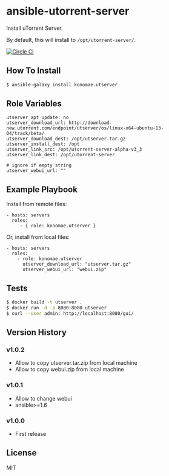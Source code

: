 ansible-utorrent-server
=======================

Install uTorrent Server.

By default, this will install to `/opt/utorrent-server/`.

[![Circle CI](https://circleci.com/gh/konomae/ansible-utorrent-server.png?style=badge)](https://circleci.com/gh/konomae/ansible-utorrent-server)


How To Install
--------------

```bash
$ ansible-galaxy install konomae.utserver
```


Role Variables
--------------

    utserver_apt_update: no
    utserver_download_url: http://download-new.utorrent.com/endpoint/utserver/os/linux-x64-ubuntu-13-04/track/beta/
    utserver_download_dest: /opt/utserver.tar.gz
    utserver_install_dest: /opt
    utserver_link_src: /opt/utorrent-server-alpha-v3_3
    utserver_link_dest: /opt/utorrent-server
    
    # ignore if empty string
    utserver_webui_url: ""


Example Playbook
----------------

Install from remote files:

    - hosts: servers
      roles:
         - { role: konomae.utserver }


Or, install from local files:

    - hosts: servers
      roles:
        - role: konomae.utserver
          utserver_download_url: "utserver.tar.gz"
          utserver_webui_url: "webui.zip"


Tests
-----

```bash
$ docker build -t utserver .
$ docker run -d -p 8080:8080 utserver
$ curl --user admin: http://localhost:8080/gui/
```

Version History
---------------

### v1.0.2

* Allow to copy utserver.tar.zip from local machine
* Allow to copy webui.zip from local machine


### v1.0.1

* Allow to change webui
* ansible>=1.6


### v1.0.0

* First release


License
-------

MIT
